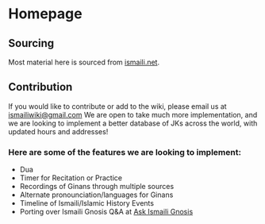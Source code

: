 # Homepage

## Sourcing
Most material here is sourced from [ismaili.net](http://heritage.ismaili.net/).

## Contribution
If you would like to contribute or add to the wiki, please email us at <ismailiwiki@gmail.com>
We are open to take much more implementation, and we are looking to implement a better database of JKs across the world, with updated hours and addresses!

### Here are some of the features we are looking to implement:
- Dua
- Timer for Recitation or Practice
- Recordings of Ginans through multiple sources
- Alternate pronounciation/languages for Ginans
- Timeline of Ismaili/Islamic History Events
- Porting over Ismaili Gnosis Q&A at [Ask Ismaili Gnosis](https://ask.ismailignosis.com/)
